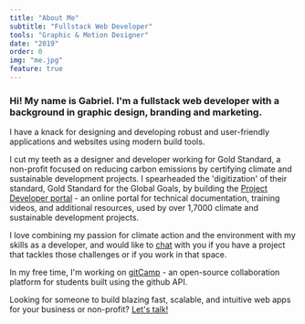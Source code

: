 ```yaml
---
title: "About Me"
subtitle: "Fullstack Web Developer"
tools: "Graphic & Motion Designer"
date: "2019"
order: 0
img: "me.jpg"
feature: true
---
```


### Hi! My name is Gabriel. I'm a fullstack web developer with a background in graphic design, branding and marketing.

I have a knack for designing and developing robust and user-friendly applications and websites using modern build tools. 

I cut my teeth as a designer and developer working for Gold Standard, a non-profit focused on reducing carbon emissions by certifying climate and sustainable development projects. I spearheaded the 'digitization' of their standard, Gold Standard for the Global Goals, by building the [Project Developer portal](https://globalgoals.goldstandard.org) - an online portal for technical documentation, training videos, and additional resources, used by over 1,7000 climate and sustainable development projects. 

I love combining my passion for climate action and the environment with my skills as a developer, and would like to <a href="mailto:gabrielkuettel@gmail.com.com">chat</a> with you if you have a project that tackles those challenges or if you work in that space.

In my free time, I'm working on <a href="http://gitcamp.herokuapp.com">gitCamp</a> - an open-source collaboration platform for students built using the github API. 

Looking for someone to build blazing fast, scalable, and intuitive web apps for your business or non-profit? <a href="mailto:gabrielkuettel@gmail.com.com">Let's talk!</a>